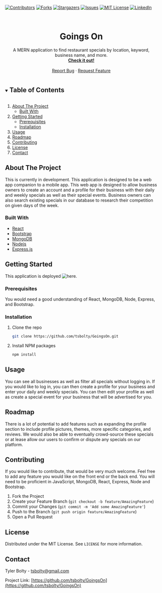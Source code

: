 <!--
*** Thanks for checking out the Best-README-Template. If you have a suggestion
*** that would make this better, please fork the repo and create a pull request
*** or simply open an issue with the tag "enhancement".
*** Thanks again! Now go create something AMAZING! :D
***
***
***
*** To avoid retyping too much info. Do a search and replace for the following:
*** tsbolty, GoingsOn, twitter_handle, tsbolty@gmail.com, Goings On, A MERN application to find restaurant specials by location, keyword, business name, and more.
-->

<!-- PROJECT SHIELDS -->
<!--
*** I'm using markdown "reference style" links for readability.
*** Reference links are enclosed in brackets [ ] instead of parentheses ( ).
*** See the bottom of this document for the declaration of the reference variables
*** for contributors-url, forks-url, etc. This is an optional, concise syntax you may use.
*** https://www.markdownguide.org/basic-syntax/#reference-style-links
-->

[![Contributors][contributors-shield]][contributors-url]
[![Forks][forks-shield]][forks-url]
[![Stargazers][stars-shield]][stars-url]
[![Issues][issues-shield]][issues-url]
[![MIT License][license-shield]][license-url]
[![LinkedIn][linkedin-shield]][linkedin-url]

<!-- PROJECT LOGO -->
<br />
<p align="center">

  <h1 align="center">Goings On</h1>

  <p align="center">
    A MERN application to find restaurant specials by location, keyword, business name, and more.
    <br />
    <a href="https://goingson.netlify.app"><strong>Check it out!</strong></a>
    <br />
    <br />
    <a href="https://github.com/tsbolty/GoingsOn/issues">Report Bug</a>
    ·
    <a href="https://github.com/tsbolty/GoingsOn/issues">Request Feature</a>
  </p>
</p>

<!-- TABLE OF CONTENTS -->
<details open="open">
  <summary><h2 style="display: inline-block">Table of Contents</h2></summary>
  <ol>
    <li>
      <a href="#about-the-project">About The Project</a>
      <ul>
        <li><a href="#built-with">Built With</a></li>
      </ul>
    </li>
    <li>
      <a href="#getting-started">Getting Started</a>
      <ul>
        <li><a href="#prerequisites">Prerequisites</a></li>
        <li><a href="#installation">Installation</a></li>
      </ul>
    </li>
    <li><a href="#usage">Usage</a></li>
    <li><a href="#roadmap">Roadmap</a></li>
    <li><a href="#contributing">Contributing</a></li>
    <li><a href="#license">License</a></li>
    <li><a href="#contact">Contact</a></li>
  </ol>
</details>

<!-- ABOUT THE PROJECT -->

## About The Project

<!-- [![GoingsOn Screen Shot](screenshotImageHere)](https://goingson.netlify.app) -->

This is currently in development. This application is designed to be a web app companion to a mobile app. This web app is designed to allow business owners to create an account and a profile for their business with their daily and weekly specials as well as their special events. Business owners can also search existing specials in our database to research their competition on given days of the week.

### Built With

- [React](https://reactjs.org/)
- [Bootstrap](https://getbootstrap.com/)
- [MongoDB](https://www.mongodb.com/)
- [Nodejs](https://nodejs.org/en/)
- [Express.js](https://expressjs.com/)

<!-- GETTING STARTED -->

## Getting Started

This application is deployed ![here](https://goingson.netlify.app).

### Prerequisites

You would need a good understanding of React, MongoDB, Node, Express, and Bootstrap.

### Installation

1. Clone the repo
   ```sh
   git clone https://github.com/tsbolty/GoingsOn.git
   ```
2. Install NPM packages
   ```sh
   npm install
   ```

<!-- USAGE EXAMPLES -->

## Usage

You can see all businesses as well as filter all specials without logging in. If you would like to log in, you can then create a profile for your business and enter your daily and weekly specials. You can then edit your profile as well as create a special event for your business that will be advertised for you.

<!-- ROADMAP -->

## Roadmap

There is a lot of potential to add features such as expanding the profile section to include profile pictures, themes, more specific categories, and reviews. We would also be able to eventually crowd-source these specials or at lease allow our users to confirm or dispute any specials on our platform.

<!-- CONTRIBUTING -->

## Contributing

If you would like to contribute, that would be very much welcome. Feel free to add any feature you would like on the front end or the back end. You will need to be proficient in JavaScript, MongoDB, React, Express, Node and Bootstrap.

1. Fork the Project
2. Create your Feature Branch (`git checkout -b feature/AmazingFeature`)
3. Commit your Changes (`git commit -m 'Add some AmazingFeature'`)
4. Push to the Branch (`git push origin feature/AmazingFeature`)
5. Open a Pull Request

<!-- LICENSE -->

## License

Distributed under the MIT License. See `LICENSE` for more information.

<!-- CONTACT -->

## Contact

Tyler Bolty - tsbolty@gmail.com

Project Link: [https://github.com/tsbolty/GoingsOn](https://github.com/tsbolty/GoingsOn)

<!-- MARKDOWN LINKS & IMAGES -->
<!-- https://www.markdownguide.org/basic-syntax/#reference-style-links -->

[contributors-shield]: https://img.shields.io/github/contributors/tsbolty/GoingsOn.svg?color=green
[contributors-url]: https://github.com/tsbolty/GoingsOn/graphs/contributors
[forks-shield]: https://img.shields.io/github/forks/tsbolty/GoingsOn.svg?color=purple
[forks-url]: https://github.com/tsbolty/GoingsOn/network/members
[stars-shield]: https://img.shields.io/github/stars/tsbolty/GoingsOn.svg?color=orange
[stars-url]: https://github.com/tsbolty/GoingsOn/stargazers
[issues-shield]: https://img.shields.io/github/issues/tsbolty/GoingsOn.svg?color=red
[issues-url]: https://github.com/tsbolty/GoingsOn/issues
[license-shield]: https://img.shields.io/github/license/tsbolty/GoingsOn.svg?color=yellow
[license-url]: https://github.com/tsbolty/GoingsOn/blob/master/LICENSE.txt
[linkedin-shield]: https://img.shields.io/badge/-LinkedIn-black.svg?style=for-the-badge&logo=linkedin&colorB=555
[linkedin-url]: https://linkedin.com/in/tyler-bolty
